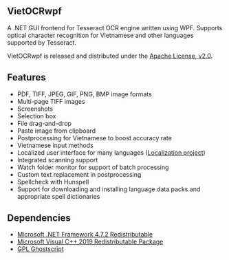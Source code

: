 ## VietOCRwpf

A .NET GUI frontend for Tesseract OCR engine written using WPF. Supports optical character recognition for Vietnamese and other languages supported by Tesseract.

VietOCRwpf is released and distributed under the [Apache License, v2.0](http://www.apache.org/licenses/LICENSE-2.0).

## Features

* PDF, TIFF, JPEG, GIF, PNG, BMP image formats
* Multi-page TIFF images
* Screenshots
* Selection box
* File drag-and-drop
* Paste image from clipboard
* Postprocessing for Vietnamese to boost accuracy rate
* Vietnamese input methods
* Localized user interface for many languages ([Localization project](https://www.transifex.com/projects/p/vietocr/))
* Integrated scanning support
* Watch folder monitor for support of batch processing
* Custom text replacement in postprocessing
* Spellcheck with Hunspell
* Support for downloading and installing language data packs and appropriate spell dictionaries

## Dependencies
* [Microsoft .NET Framework 4.7.2 Redistributable](https://dotnet.microsoft.com/download/dotnet-framework/net472)
* [Microsoft Visual C++ 2019 Redistributable Package](https://visualstudio.microsoft.com/downloads/)
* [GPL Ghostscript](http://www.ghostscript.com)